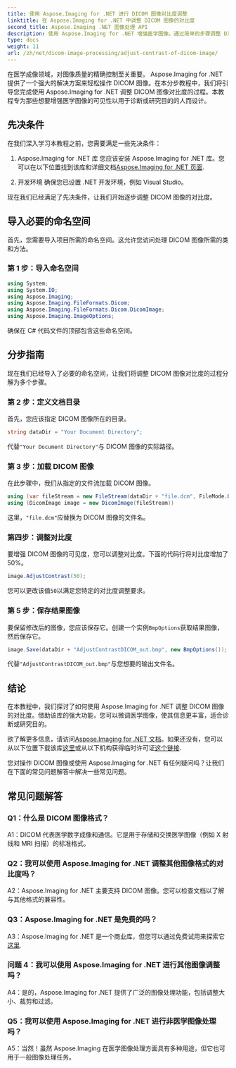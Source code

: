 ```yaml
---
title: 使用 Aspose.Imaging for .NET 进行 DICOM 图像对比度调整
linktitle: 在 Aspose.Imaging for .NET 中调整 DICOM 图像的对比度
second_title: Aspose.Imaging .NET 图像处理 API
description: 使用 Aspose.Imaging for .NET 增强医学图像。通过简单的步骤调整 DICOM 图像对比度。
type: docs
weight: 11
url: /zh/net/dicom-image-processing/adjust-contrast-of-dicom-image/
---
```

在医学成像领域，对图像质量的精确控制至关重要。 Aspose.Imaging for .NET 提供了一个强大的解决方案来轻松操作 DICOM 图像。在本分步教程中，我们将引导您完成使用 Aspose.Imaging for .NET 调整 DICOM 图像对比度的过程。本教程专为那些想要增强医学图像的可见性以用于诊断或研究目的的人而设计。 

## 先决条件

在我们深入学习本教程之前，您需要满足一些先决条件：

1. Aspose.Imaging for .NET 库
您应该安装 Aspose.Imaging for .NET 库。您可以在以下位置找到该库和详细文档[Aspose.Imaging for .NET 页面](https://reference.aspose.com/imaging/net/).

2. 开发环境
确保您已设置 .NET 开发环境，例如 Visual Studio。

现在我们已经满足了先决条件，让我们开始逐步调整 DICOM 图像的对比度。

## 导入必要的命名空间

首先，您需要导入项目所需的命名空间。这允许您访问处理 DICOM 图像所需的类和方法。

### 第 1 步：导入命名空间

```csharp
using System;
using System.IO;
using Aspose.Imaging;
using Aspose.Imaging.FileFormats.Dicom;
using Aspose.Imaging.FileFormats.Dicom.DicomImage;
using Aspose.Imaging.ImageOptions;
```

确保在 C# 代码文件的顶部包含这些命名空间。

## 分步指南

现在我们已经导入了必要的命名空间，让我们将调整 DICOM 图像对比度的过程分解为多个步骤。

### 第 2 步：定义文档目录

首先，您应该指定 DICOM 图像所在的目录。

```csharp
string dataDir = "Your Document Directory";
```

代替`"Your Document Directory"`与 DICOM 图像的实际路径。

### 第 3 步：加载 DICOM 图像

在此步骤中，我们从指定的文件流加载 DICOM 图像。

```csharp
using (var fileStream = new FileStream(dataDir + "file.dcm", FileMode.Open, FileAccess.Read))
using (DicomImage image = new DicomImage(fileStream))
```

这里，`"file.dcm"`应替换为 DICOM 图像的文件名。

### 第四步：调整对比度

要增强 DICOM 图像的可见度，您可以调整对比度。下面的代码行将对比度增加了 50%。

```csharp
image.AdjustContrast(50);
```

您可以更改该值`50`以满足您特定的对比度调整要求。

### 第 5 步：保存结果图像

要保留修改后的图像，您应该保存它。创建一个实例`BmpOptions`获取结果图像，然后保存它。

```csharp
image.Save(dataDir + "AdjustContrastDICOM_out.bmp", new BmpOptions());
```

代替`"AdjustContrastDICOM_out.bmp"`与您想要的输出文件名。

## 结论

在本教程中，我们探讨了如何使用 Aspose.Imaging for .NET 调整 DICOM 图像的对比度。借助该库的强大功能，您可以微调医学图像，使其信息更丰富，适合诊断或研究目的。

欲了解更多信息，请访问[Aspose.Imaging for .NET 文档](https://reference.aspose.com/imaging/net/)。如果还没有，您可以从以下位置下载该库[这里](https://releases.aspose.com/imaging/net/)或从以下机构获得临时许可证[这个链接](https://purchase.aspose.com/temporary-license/).

您对操作 DICOM 图像或使用 Aspose.Imaging for .NET 有任何疑问吗？让我们在下面的常见问题解答中解决一些常见问题。

## 常见问题解答

### Q1：什么是 DICOM 图像格式？

A1：DICOM 代表医学数字成像和通信。它是用于存储和交换医学图像（例如 X 射线和 MRI 扫描）的标准格式。

### Q2：我可以使用 Aspose.Imaging for .NET 调整其他图像格式的对比度吗？

A2：Aspose.Imaging for .NET 主要支持 DICOM 图像。您可以检查文档以了解与其他格式的兼容性。

### Q3：Aspose.Imaging for .NET 是免费的吗？

 A3：Aspose.Imaging for .NET 是一个商业库，但您可以通过免费试用来探索它[这里](https://releases.aspose.com/).

### 问题 4：我可以使用 Aspose.Imaging for .NET 进行其他图像调整吗？

A4：是的，Aspose.Imaging for .NET 提供了广泛的图像处理功能，包括调整大小、裁剪和过滤。

### Q5：我可以使用 Aspose.Imaging for .NET 进行非医学图像处理吗？

A5：当然！虽然 Aspose.Imaging 在医学图像处理方面具有多种用途，但它也可用于一般图像处理任务。